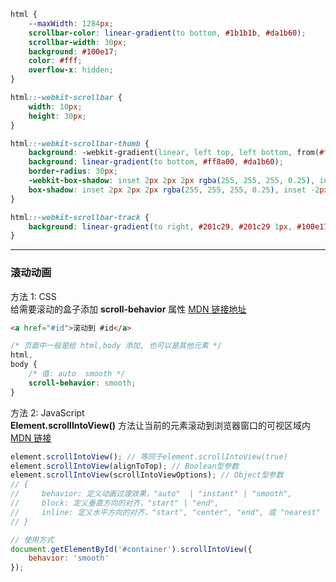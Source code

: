 ``` css
html {
    --maxWidth: 1284px;
    scrollbar-color: linear-gradient(to bottom, #1b1b1b, #da1b60);
    scrollbar-width: 30px;
    background: #100e17;
    color: #fff;
    overflow-x: hidden;
}

html::-webkit-scrollbar {
    width: 10px;
    height: 30px;
}

html::-webkit-scrollbar-thumb {
    background: -webkit-gradient(linear, left top, left bottom, from(#ff8a00), to(#da1b60));
    background: linear-gradient(to bottom, #ff8a00, #da1b60);
    border-radius: 30px;
    -webkit-box-shadow: inset 2px 2px 2px rgba(255, 255, 255, 0.25), inset -2px -2px 2px rgba(0, 0, 0, 0.25);
    box-shadow: inset 2px 2px 2px rgba(255, 255, 255, 0.25), inset -2px -2px 2px rgba(0, 0, 0, 0.25);
}

html::-webkit-scrollbar-track {
    background: linear-gradient(to right, #201c29, #201c29 1px, #100e17 1px, #100e17);
}
```

---

### 滚动动画

方法 1: CSS  
给需要滚动的盒子添加 **scroll-behavior** 属性 [MDN 链接地址](https://developer.mozilla.org/zh-CN/docs/Web/CSS/scroll-behavior)

``` html
<a href="#id">滚动到 #id</a>
```

``` css
/* 页面中一般是给 html,body 添加, 也可以是其他元素 */
html,
body {
    /* 值: auto  smooth */
    scroll-behavior: smooth;
}
```

方法 2: JavaScript  
**Element.scrollIntoView()** 方法让当前的元素滚动到浏览器窗口的可视区域内 [MDN 链接](https://developer.mozilla.org/zh-CN/docs/Web/API/Element/scrollIntoView)

``` js
element.scrollIntoView(); // 等同于element.scrollIntoView(true)
element.scrollIntoView(alignToTop); // Boolean型参数
element.scrollIntoView(scrollIntoViewOptions); // Object型参数
// {
//     behavior: 定义动画过渡效果，"auto"  | "instant" | "smooth",
//     block: 定义垂直方向的对齐，"start" | "end",
//     inline: 定义水平方向的对齐，"start", "center", "end", 或 "nearest"
// }

// 使用方式
document.getElementById('#container').scrollIntoView({
    behavior: 'smooth'
});
```

